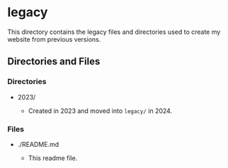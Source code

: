 # legacy

This directory contains the legacy files and directories used to create my website from previous versions.

## Directories and Files

### Directories

- 2023/

  - Created in 2023 and moved into `legacy/` in 2024.

### Files

- ./README.md

  - This readme file.
